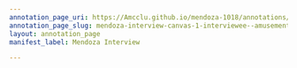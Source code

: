 ```yaml
---
annotation_page_uri: https://Amcclu.github.io/mendoza-1018/annotations/mendoza-interview-canvas-1-interviewee--amusement--emotion--enthusiasm-.json
annotation_page_slug: mendoza-interview-canvas-1-interviewee--amusement--emotion--enthusiasm-
layout: annotation_page
manifest_label: Mendoza Interview

---
```

